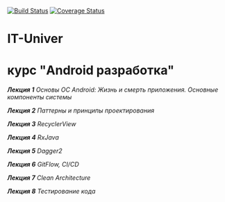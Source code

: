 [![Build Status](https://travis-ci.org/murrcha/it-univer.svg?branch=master)](https://travis-ci.org/murrcha/it-univer)
[![Coverage Status](https://coveralls.io/repos/github/murrcha/it-univer/badge.svg?branch=testing)](https://coveralls.io/github/murrcha/it-univer?branch=testing)

# IT-Univer

# **курс "Android разработка"**

***Лекция 1*** *Основы ОС Android: Жизнь и смерть приложения. Основные компоненты системы*

***Лекция 2*** *Паттерны и принципы проектирования*

***Лекция 3*** *RecyclerView*

***Лекция 4*** *RxJava*

***Лекция 5*** *Dagger2*

***Лекция 6*** *GitFlow, CI/CD*

***Лекция 7*** *Clean Architecture*

***Лекция 8*** *Тестирование кода*
